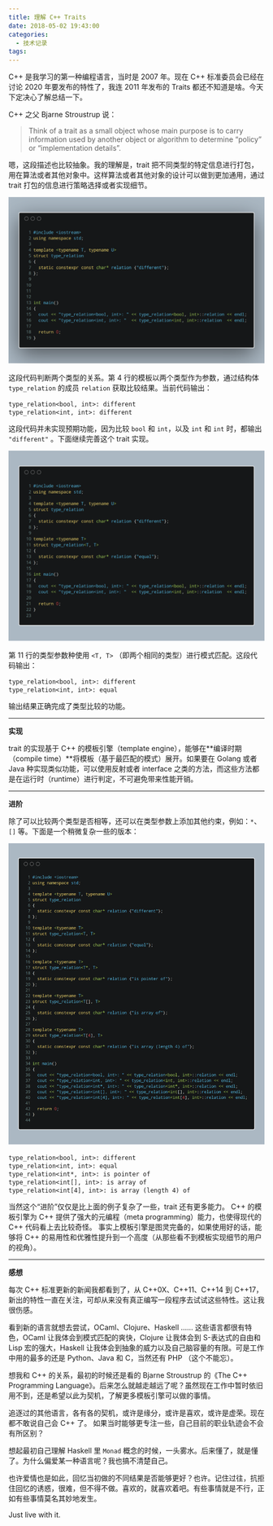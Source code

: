 ```yaml
---
title: 理解 C++ Traits
date: 2018-05-02 19:43:00
categories:
  - 技术记录
tags: 
---
```


C++ 是我学习的第一种编程语言，当时是 2007 年。现在 C++ 标准委员会已经在讨论 2020 年要发布的特性了，我连 2011 年发布的 Traits 都还不知道是啥。今天下定决心了解总结一下。

C++ 之父 Bjarne Stroustrup 说：

> Think of a trait as a small object whose main purpose is to carry information used by another object or algorithm to determine “policy” or “implementation details”.

嗯，这段描述也比较抽象。我的理解是，trait 把不同类型的特定信息进行打包，用在算法或者其他对象中。这样算法或者其他对象的设计可以做到更加通用，通过 trait 打包的信息进行策略选择或者实现细节。

![trait1](../uploads/trait1.png)

这段代码判断两个类型的关系。第 4 行的模板以两个类型作为参数，通过结构体 `type_relation` 的成员 `relation` 获取比较结果。当前代码输出：

```output
type_relation<bool, int>: different
type_relation<int, int>: different
```

这段代码并未实现预期功能，因为比较 `bool` 和 `int`，以及 `int` 和 `int` 时，都输出 `"different"` 。下面继续完善这个 trait 实现。

![trait2](../uploads/trait2.png)

第 11 行的类型参数种使用 `<T, T>` （即两个相同的类型）进行模式匹配。这段代码输出：

```output
type_relation<bool, int>: different
type_relation<int, int>: equal
```

输出结果正确完成了类型比较的功能。

---

**实现**

trait 的实现基于 C++ 的模板引擎（template engine），能够在**编译时期（compile time）**将模板（基于最匹配的模式）展开。如果要在 Golang 或者 Java 种实现类似功能，可以使用反射或者 interface 之类的方法，而这些方法都是在运行时（runtime）进行判定，不可避免带来性能开销。

---

**进阶**

除了可以比较两个类型是否相等，还可以在类型参数上添加其他约束，例如：`*`、`[]` 等。下面是一个稍微复杂一些的版本：

![trait3](../uploads/trait3.png)

```output
type_relation<bool, int>: different
type_relation<int, int>: equal
type_relation<int*, int>: is pointer of
type_relation<int[], int>: is array of
type_relation<int[4], int>: is array (length 4) of
```

当然这个“进阶”仅仅是比上面的例子复杂了一些，trait 还有更多能力。
C++ 的模板引擎为 C++ 提供了强大的元编程（meta programming）能力，也使得现代的 C++ 代码看上去比较奇怪。
事实上模板引擎是图灵完备的，如果使用好的话，能够将 C++ 的易用性和优雅性提升到一个高度（从那些看不到模板实现细节的用户的视角）。

---

**感想**

每次 C++ 标准更新的新闻我都看到了，从 C++0X、C++11、C++14 到 C++17，新出的特性一直在关注，可却从来没有真正编写一段程序去试试这些特性。这让我很伤感。

看到新的语言就想去尝试，OCaml、Clojure、Haskell …… 这些语言都很有特色，OCaml 让我体会到模式匹配的爽快，Clojure 让我体会到 S-表达式的自由和 Lisp 宏的强大，Haskell 让我体会到抽象的威力以及自己脑容量的有限。可是工作中用的最多的还是 Python、Java 和 C，当然还有 PHP （这个不能忘）。

想我和 C++ 的关系，最初的时候还是看的 Bjarne Stroustrup 的《The C++ Programming Language》。后来怎么就越走越远了呢？虽然现在工作中暂时依旧用不到，还是希望以此为契机，了解更多模板引擎可以做的事情。

追逐过的其他语言，各有各的契机，或许是缘分，或许是喜欢，或许是虚荣。现在都不敢说自己会 C++ 了。
如果当时能够更专注一些，自己目前的职业轨迹会不会有所区别？

想起最初自己理解 Haskell 里 `Monad` 概念的时候，一头雾水。后来懂了，就是懂了。为什么偏爱某一种语言呢？我也搞不清楚自己。

也许爱情也是如此，回忆当初做的不同结果是否能够更好？也许。记住过往，抗拒住回忆的诱惑，很难，但不得不做。喜欢的，就喜欢着吧。有些事情就是不行，正如有些事情莫名其妙地发生。

Just live with it.


